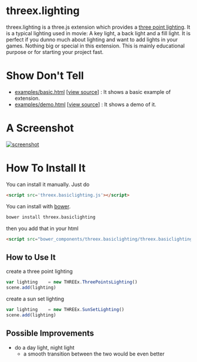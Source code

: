 threex.lighting
===============
threex.lighting is a three.js extension which provides 
a [three point lighting](http://en.wikipedia.org/wiki/Three-point_lighting). 
It is a typical lighting used in movie:
A key light, a back light and a fill light.
It is perfect if you dunno much about lighting and want to add lights in your games.
Nothing big or special in this extension.
This is mainly educational purpose or for starting your project fast.

Show Don't Tell
===============
* [examples/basic.html](http://jeromeetienne.github.io/threex.basiclighting/examples/basic.html)
\[[view source](https://github.com/jeromeetienne/threex.basiclighting/blob/master/examples/basic.html)\] :
It shows a basic example of extension.
* [examples/demo.html](http://jeromeetienne.github.io/threex.basiclighting/examples/demo.html)
\[[view source](https://github.com/jeromeetienne/threex.basiclighting/blob/master/examples/demo.html)\] :
It shows a demo of it.

A Screenshot
============
[![screenshot](https://raw.githubusercontent.com/jeromeetienne/threex.basiclighting/master/examples/images/screenshot-threex-basiclighting-512x512.jpg)](http://jeromeetienne.github.io/threex.basiclighting/examples/demo.html)

How To Install It
=================

You can install it manually. Just do 

```html
<script src='threex.basiclighting.js'></script>
```

You can install with [bower](http://bower.io/).

```bash
bower install threex.basiclighting
```

then you add that in your html

```html
<script src="bower_components/threex.basiclighting/threex.basiclighting.js"></script>
```

## How to Use It

create a three point lighting

```javascript
var lighting	= new THREEx.ThreePointsLighting()
scene.add(lighting)
```

create a sun set lighting

```javascript
var lighting	= new THREEx.SunSetLighting()
scene.add(lighting)
```

## Possible Improvements
* do a day light, night light
  * a smooth transition between the two would be even better
